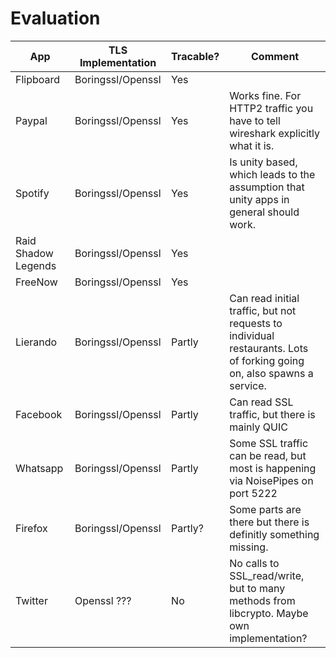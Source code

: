 # Evaluation

| App | TLS Implementation | Tracable? | Comment |
| ------ | ------ | ------ | ------ |
| Flipboard | Boringssl/Openssl | Yes | |
| Paypal | Boringssl/Openssl | Yes | Works fine. For HTTP2 traffic you have to tell wireshark explicitly what it is. |
| Spotify | Boringssl/Openssl | Yes | Is unity based, which leads to the assumption that unity apps in general should work. |
| Raid Shadow Legends | Boringssl/Openssl | Yes | |
| FreeNow | Boringssl/Openssl | Yes | |
| Lierando | Boringssl/Openssl | Partly | Can read initial traffic, but not requests to individual restaurants. Lots of forking going on, also spawns a service. |
| Facebook | Boringssl/Openssl | Partly | Can read SSL traffic, but there is mainly QUIC |
| Whatsapp | Boringssl/Openssl | Partly | Some SSL traffic can be read, but most is happening via NoisePipes on port 5222 |
| Firefox | Boringssl/Openssl | Partly? | Some parts are there but there is definitly something missing. |  
| Twitter | Openssl ??? | No | No calls to SSL_read/write, but to many methods from libcrypto. Maybe own implementation?|
